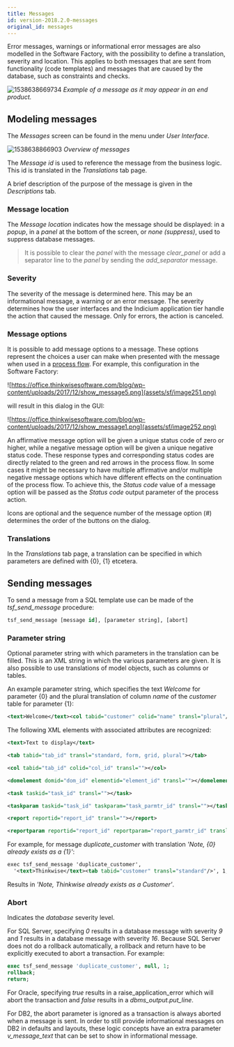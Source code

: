 ```yaml
---
title: Messages
id: version-2018.2.0-messages
original_id: messages
---
```


Error messages, warnings or informational error messages are also modelled in the Software Factory, with the possibility to define a translation, severity and location. This applies to both messages that are sent from functionality (code templates) and messages that are caused by the database, such as constraints and checks.

![1538638669734](assets/sf/1538638669734.png)
*Example of a message as it may appear in an end product.*

## Modeling messages

The *Messages* screen can be found in the menu under *User Interface*.

![1538638866903](assets/sf/1538638866903.png)
*Overview of messages*

The *Message id* is used to reference the message from the business logic. This id is translated in the *Translations* tab page.

A brief description of the purpose of the message is given in the *Descriptions* tab.

### Message location 

The *Message location* indicates how the message should be displayed: in a *popup*, in a *panel* at the bottom of the screen, or *none (suppress)*, used to suppress database messages.

> It is possible to clear the *panel* with the message *clear_panel* or add a separator line to the *panel* by sending the *add_separator* message.

### Severity

The severity of the message is determined here. This may be an informational message, a warning or an error message. The severity determines how the user interfaces and the Indicium application tier handle the action that caused the message. Only for errors, the action is canceled. 

### Message options

It is possible to add message options to a message. These options represent the choices a user can make when presented with the message when used in a [process flow](process_flows#show-message). For example, this configuration in the Software Factory:

![https://office.thinkwisesoftware.com/blog/wp-content/uploads/2017/12/show_message5.png](assets/sf/image251.png)

will result in this dialog in the GUI:

![https://office.thinkwisesoftware.com/blog/wp-content/uploads/2017/12/show_message1.png](assets/sf/image252.png)

An affirmative message option will be given a unique status code of zero or higher, while a negative message option will be given a unique negative status code. These response types and corresponding status codes are directly related to the green and red arrows in the process flow. In some cases it might be necessary to have multiple affirmative and/or multiple negative message options which have different effects on the continuation of the process flow. To achieve this, the *Status code* value of a message option will be passed as the *Status code* output parameter of the process action.

Icons are optional and the sequence number of the message option (\#) determines the order of the buttons on the dialog.

### Translations

In the *Translations* tab page, a translation can be specified in which parameters are defined with {0}, {1} etcetera.

## Sending messages

To send a message from a SQL template use can be made of the *tsf_send_message* procedure:

```sql
tsf_send_message [message id], [parameter string], [abort]
```

### Parameter string

Optional parameter string with which parameters in the translation can be filled. This is an XML string in which the various parameters are given. It is also possible to use translations of model objects, such as columns or tables.

An example parameter string, which specifies the text *Welcome* for parameter {0} and the plural translation of column *name* of the *customer* table for parameter {1}:

```xml
<text>Welcome</text><col tabid="customer" colid="name" transl="plural"/>
```

The following XML elements with associated attributes are recognized:

```xml
<text>Text to display</text>

<tab tabid="tab_id" transl="standard, form, grid, plural"></tab>

<col tabid="tab_id" colid="col_id" transl=""></col>

<domelement domid="dom_id" elementid="element_id" transl=""></domelement>

<task taskid="task_id" transl=""></task>

<taskparam taskid="task_id" taskparam="task_parmtr_id" transl=""></task>

<report reportid="report_id" transl=""></report>

<reportparam reportid="report_id" reportparam="report_parmtr_id" transl=""></report>
```



For example, for message *duplicate_customer* with translation *'Note, {0} already exists as a {1}'*:

```xml
exec tsf_send_message 'duplicate_customer', 
  '<text>Thinkwise</text><tab tabid="customer" transl="standard"/>', 1;
```

Results in *'Note, Thinkwise already exists as a Customer'*.

### Abort

Indicates the *database* severity level.

For SQL Server, specifying *0* results in a database message with severity *9* and *1* results in a database message with severity *16*. Because SQL Server does not do a rollback automatically, a rollback and return have to be explicitly executed to abort a transaction. For example:

```sql
exec tsf_send_message 'duplicate_customer', null, 1;
rollback;
return;
```

For Oracle, specifying *true* results in a raise_application_error which will abort the transaction and *false* results in a *dbms_output.put_line*.

For DB2, the abort parameter is ignored as a transaction is always aborted when a message is sent. In order to still provide informational messages on DB2 in defaults and layouts, these logic concepts have an extra parameter *v_message_text* that can be set to show in informational message.